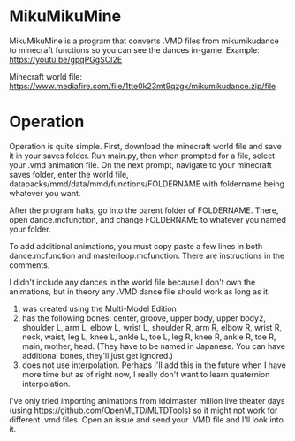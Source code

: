 # MikuMikuMine
MikuMikuMine is a program that converts .VMD files from mikumikudance to minecraft functions so you can see the dances in-game.
Example:
https://youtu.be/gpqPGgSCI2E

Minecraft world file:
https://www.mediafire.com/file/1tte0k23mt9qzgx/mikumikudance.zip/file

# Operation
Operation is quite simple. First, download the minecraft world file and save it in your saves folder. Run main.py, then when prompted for a file, select your .vmd animation file. On the next prompt, navigate to your minecraft saves folder, enter the world file, datapacks/mmd/data/mmd/functions/FOLDERNAME with foldername being whatever you want.

After the program halts, go into the parent folder of FOLDERNAME. There, open dance.mcfunction, and change FOLDERNAME to whatever you named your folder.

To add additional animations, you must copy paste a few lines in both dance.mcfunction and masterloop.mcfunction. There are instructions in the comments.

I didn't include any dances in the world file because I don't own the animations, but in theory any .VMD dance file should work as long as it:  
1. was created using the Multi-Model Edition
2. has the following bones: center, groove, upper body, upper body2, shoulder L, arm L, elbow L, wrist L, shoulder R, arm R, elbow R, wrist R, neck, waist, leg L, knee L, ankle L, toe L, leg R, knee R, ankle R, toe R, main, mother, head. (They have to be named in Japanese. You can have additional bones, they'll just get ignored.)
3. does not use interpolation. Perhaps I'll add this in the future when I have more time but as of right now, I really don't want to learn quaternion interpolation.

I've only tried importing animations from idolmaster million live theater days (using https://github.com/OpenMLTD/MLTDTools) so it might not work for different .vmd files. Open an issue and send your .VMD file and I'll look into it.
